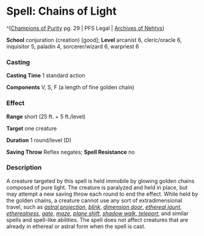 # Spell: Chains of Light

^([Champions of Purity][ss-chains-of-light] pg. 29 | PFS Legal | [Archives of Nehtys][sn-chains-of-light])

**School** conjuration (creation) [good]; **Level** arcanist 6, cleric/oracle 6, inquisitor 5, paladin 4, sorcerer/wizard 6, warpriest 6

### Casting

**Casting Time** 1 standard action   

**Components** V, S, F (a length of fine golden chain) 

### Effect

**Range** short (25 ft. + 5 ft./level)   

**Target** one creature  

**Duration** 1 round/level (D)   

**Saving Throw** Reflex negates; **Spell Resistance** no 

### Description

A creature targeted by this spell is held immobile by glowing golden chains composed of pure light. The creature is paralyzed and held in place, but may attempt a new saving throw each round to end the effect. While held by the golden chains, a creature cannot use any sort of extradimensional travel, such as _[astral projection]_, _[blink]_, _[dimension door]_, _[ethereal jaunt]_, _[etherealness]_, _[gate]_, _[maze]_, _[plane shift]_, _[shadow walk]_,_[ teleport]_, and similar spells and spell-like abilities. The spell does not affect creatures that are already in ethereal or astral form when the spell is cast.

[ss-chains-of-light]: http://paizo.com/products/btpy8x1s
[sn-chains-of-light]: http://www.archivesofnethys.com/SpellDisplay.aspx?ItemName=Chains%20of%20Light
[dimension door]: http://www.archivesofnethys.com/SpellDisplay.aspx?ItemName=dimension%20door
[blink]: http://www.archivesofnethys.com/SpellDisplay.aspx?ItemName=blink
[gate]: http://www.archivesofnethys.com/SpellDisplay.aspx?ItemName=gate
[maze]: http://www.archivesofnethys.com/SpellDisplay.aspx?ItemName=maze
[shadow walk]: http://www.archivesofnethys.com/SpellDisplay.aspx?ItemName=shadow%20walk
[astral projection]: http://www.archivesofnethys.com/SpellDisplay.aspx?ItemName=astral%20projection
[etherealness]: http://www.archivesofnethys.com/SpellDisplay.aspx?ItemName=etherealness
[ethereal jaunt]: http://www.archivesofnethys.com/SpellDisplay.aspx?ItemName=ethereal%20jaunt
[ teleport]: http://www.archivesofnethys.com/SpellDisplay.aspx?ItemName=%20teleport
[plane shift]: http://www.archivesofnethys.com/SpellDisplay.aspx?ItemName=plane%20shift